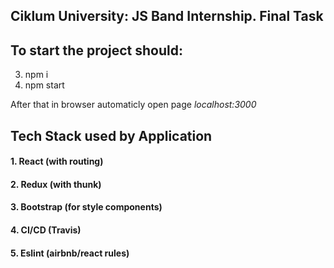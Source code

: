 ## Ciklum University: JS Band Internship. Final Task

## To start the project should:

3. npm i
4. npm start

After that in browser automaticly open page _localhost:3000_

## Tech Stack used by Application

#### 1. React (with routing)

#### 2. Redux (with thunk)

#### 3. Bootstrap (for style components)

#### 4. CI/CD (Travis)

#### 5. Eslint (airbnb/react rules)
